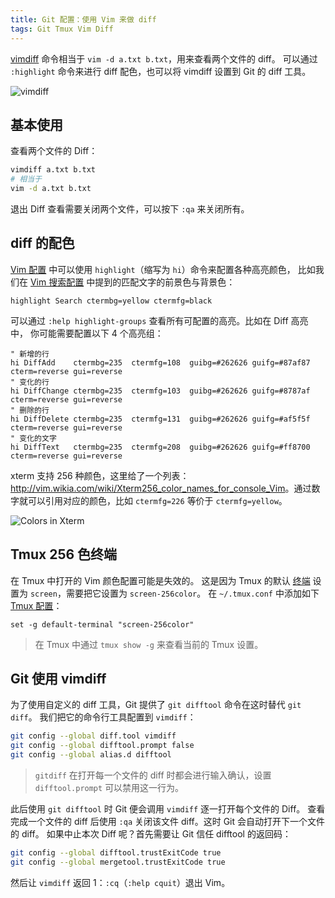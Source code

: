 ```yaml
---
title: Git 配置：使用 Vim 来做 diff
tags: Git Tmux Vim Diff
---
```


[vimdiff][vimdiff-doc] 命令相当于 `vim -d a.txt b.txt`，用来查看两个文件的 diff。
可以通过 `:highlight` 命令来进行 diff 配色，也可以将 vimdiff 设置到 Git 的 diff 工具。

<!--more-->

![vimdiff][vimdiff]

## 基本使用

查看两个文件的 Diff：

```bash
vimdiff a.txt b.txt
# 相当于
vim -d a.txt b.txt
```

退出 Diff 查看需要关闭两个文件，可以按下 `:qa` 来关闭所有。

## diff 的配色

[Vim 配置][vim-conf] 中可以使用 `highlight`（缩写为 `hi`）命令来配置各种高亮颜色，
比如我们在 [Vim 搜索配置][vim-search] 中提到的匹配文字的前景色与背景色：

```vim
highlight Search ctermbg=yellow ctermfg=black 
```

可以通过 `:help highlight-groups` 查看所有可配置的高亮。比如在 Diff 高亮中，
你可能需要配置以下 4 个高亮组：

```vim
" 新增的行
hi DiffAdd    ctermbg=235  ctermfg=108  guibg=#262626 guifg=#87af87 cterm=reverse gui=reverse
" 变化的行
hi DiffChange ctermbg=235  ctermfg=103  guibg=#262626 guifg=#8787af cterm=reverse gui=reverse
" 删除的行
hi DiffDelete ctermbg=235  ctermfg=131  guibg=#262626 guifg=#af5f5f cterm=reverse gui=reverse
" 变化的文字
hi DiffText   ctermbg=235  ctermfg=208  guibg=#262626 guifg=#ff8700 cterm=reverse gui=reverse
```

xterm 支持 256 种颜色，这里给了一个列表：<http://vim.wikia.com/wiki/Xterm256_color_names_for_console_Vim>。通过数字就可以引用对应的颜色，比如 `ctermfg=226` 等价于 `ctermfg=yellow`。

![Colors in Xterm][xterm-colors]

## Tmux 256 色终端

在 Tmux 中打开的 Vim 颜色配置可能是失效的。
这是因为 Tmux 的默认 [终端][term] 设置为 `screen`，需要把它设置为 `screen-256color`。
在 `~/.tmux.conf` 中添加如下 [Tmux 配置][tmux]：

```
set -g default-terminal "screen-256color"
```

> 在 Tmux 中通过 `tmux show -g` 来查看当前的 Tmux 设置。

## Git 使用 vimdiff 

为了使用自定义的 diff 工具，Git 提供了 `git difftool` 命令在这时替代 `git diff`。
我们把它的命令行工具配置到 `vimdiff`：

```bash
git config --global diff.tool vimdiff
git config --global difftool.prompt false
git config --global alias.d difftool
```

> `gitdiff` 在打开每一个文件的 diff 时都会进行输入确认，设置 `difftool.prompt` 可以禁用这一行为。

此后使用 `git difftool` 时 Git 便会调用 `vimdiff` 逐一打开每个文件的 Diff。
查看完成一个文件的 diff 后使用 `:qa` 关闭该文件 diff。这时 Git 会自动打开下一个文件的 diff。
如果中止本次 Diff 呢？首先需要让 Git 信任 difftool 的返回码：

```bash
git config --global difftool.trustExitCode true
git config --global mergetool.trustExitCode true
```

然后让 `vimdiff` 返回 1：`:cq`（`:help cquit`）退出 Vim。

[term]: /2016/06/08/shell-config-files.html
[tmux]: /2015/11/06/tmux-startup.html
[vim-search]: /2016/08/08/vim-search-in-file.html
[vim-conf]: /2013/11/08/vim-config.html
[xterm-colors]: /assets/img/blog/shell/xterm-color-table@2x.png
[vimdiff-doc]: http://vimdoc.sourceforge.net/htmldoc/diff.html
[vimdiff]: /assets/img/blog/vim/diff@2x.png
